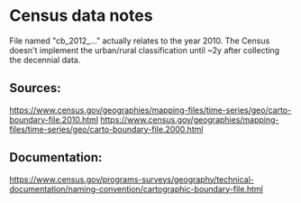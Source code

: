 # Census data notes

File named "cb_2012_..." actually relates to the year 2010. The Census doesn't implement the urban/rural classification until ~2y after collecting the decennial data.

## Sources: 
https://www.census.gov/geographies/mapping-files/time-series/geo/carto-boundary-file.2010.html
https://www.census.gov/geographies/mapping-files/time-series/geo/carto-boundary-file.2000.html

## Documentation: 
https://www.census.gov/programs-surveys/geography/technical-documentation/naming-convention/cartographic-boundary-file.html
